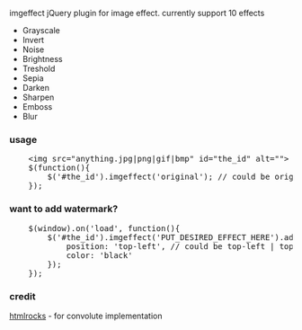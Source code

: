 imgeffect jQuery plugin for image effect. currently support 10 effects
<ul>
    <li>Grayscale</li>
    <li>Invert</li>
    <li>Noise</li>
    <li>Brightness</li>
    <li>Treshold</li>
    <li>Sepia</li>
    <li>Darken</li>
    <li>Sharpen</li>
    <li>Emboss</li>
    <li>Blur</li>
</ul>

<h3>usage</h3>
<pre>
    &lt;img src="anything.jpg|png|gif|bmp" id="the_id" alt=""&gt;
    $(function(){
        $('#the_id').imgeffect('original'); // could be original | grayscale | invert | noise | brightness | treshold | sepia | darken | sharpen | emboss | blur
    });
</pre>

<h3>want to add watermark?</h3>
<pre>
    $(window).on('load', function(){
        $('#the_id').imgeffect('PUT_DESIRED_EFFECT_HERE').addWaterMark('your watermark text', {
            position: 'top-left', // could be top-left | top-right | bottom-left | bottom-right
            color: 'black'
        });
    });
</pre>


<h3>credit</h3>
<a href="http://www.html5rocks.com/en/tutorials/canvas/imagefilters/">htmlrocks</a> - for convolute implementation